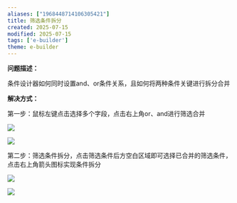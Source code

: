 ```yaml
---
aliases: ["1968448714106305421"]
title: 筛选条件拆分
created: 2025-07-15
modified: 2025-07-15
tags: ['e-builder']
theme: e-builder
---
```


**问题描述：**

条件设计器如何同时设置and、or条件关系，且如何将两种条件关键进行拆分合并

**解决方式：**

第一步：鼠标左键点击选择多个字段，点击右上角or、and进行筛选合并

![](2fe7858286d257bd8ddc2c0cee224d16.jpg)

![](968178900c7e476ca9c891f0871529de.jpg)

第二步：筛选条件拆分，点击筛选条件后方空白区域即可选择已合并的筛选条件，点击右上角箭头图标实现条件拆分

![](8877ec4766dbc1a8097334d9ef76ed4a.jpg)

![](da7111d560d9715a0917f677250e0829.jpg)